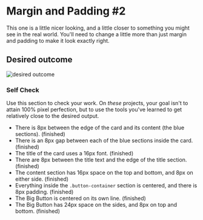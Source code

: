# Margin and Padding #2

This one is a little nicer looking, and a little closer to something you might see in the real world. You'll need to change a little more than just margin and padding to make it look exactly right.

## Desired outcome
![desired outcome](./desired-outcome.png)

### Self Check
Use this section to check your work. On _these_ projects, your goal isn't to attain 100% pixel perfection, but to use the tools you've learned to get relatively close to the desired output.

- There is 8px between the edge of the card and its content (the blue sections). (finished)
- There is an 8px gap between each of the blue sections inside the card. (finished)
- The title of the card uses a 16px font. (finished)
- There are 8px between the title text and the edge of the title section. (finished)
- The content section has 16px space on the top and bottom, and 8px on either side. (finished)
- Everything inside the `.button-container` section is centered, and there is 8px padding. (finished)
- The Big Button is centered on its own line. (finished)
- The Big Button has 24px space on the sides, and 8px on top and bottom. (finished)
